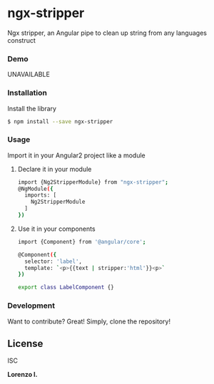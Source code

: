 # ngx-stripper

Ngx stripper, an Angular pipe to clean up string from any languages construct


### Demo

UNAVAILABLE

### Installation

Install the library
```sh
$ npm install --save ngx-stripper
```

### Usage

Import it in your Angular2 project like a module

1) Declare it in your module
    ```sh
    import {Ng2StripperModule} from "ngx-stripper";
    @NgModule({
      imports: [
        Ng2StripperModule
      ]
    })

    ```

2) Use it in your components

    ```sh
   import {Component} from '@angular/core';

    @Component({
      selector: 'label',
      template: `<p>{{text | stripper:'html'}}<p>`
    })

    export class LabelComponent {}
    ```


### Development

Want to contribute? Great!
Simply, clone the repository!


License
----

ISC


**Lorenzo I.**

